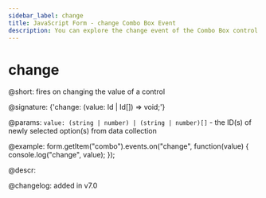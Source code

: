 ```yaml
---
sidebar_label: change
title: JavaScript Form - change Combo Box Event 
description: You can explore the change event of the Combo Box control of Form in the documentation of the DHTMLX JavaScript UI library. Browse developer guides and API reference, try out code examples and live demos, and download a free 30-day evaluation version of DHTMLX Suite 7.
---
```


# change

@short: fires on changing the value of a control

@signature: {'change: (value: Id | Id[]) => void;'}

@params:
`value: (string | number) | (string | number)[]` - the ID(s) of newly selected option(s) from data collection

@example:
form.getItem("combo").events.on("change", function(value) {
    console.log("change", value);
});

@descr:

@changelog: added in v7.0

